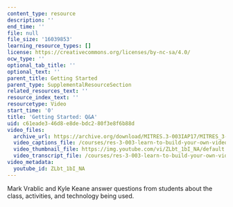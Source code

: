 ```yaml
---
content_type: resource
description: ''
end_time: ''
file: null
file_size: '16039853'
learning_resource_types: []
license: https://creativecommons.org/licenses/by-nc-sa/4.0/
ocw_type: ''
optional_tab_title: ''
optional_text: ''
parent_title: Getting Started
parent_type: SupplementalResourceSection
related_resources_text: ''
resource_index_text: ''
resourcetype: Video
start_time: '0'
title: 'Getting Started: Q&A'
uid: c61eade3-46d8-e8de-bdc2-80f3e8f6b88d
video_files:
  archive_url: https://archive.org/download/MITRES.3-003IAP17/MITRES_3-003IAP17_Class_Activities_01_300k.mp4
  video_captions_file: /courses/res-3-003-learn-to-build-your-own-videogame-with-the-unity-game-engine-and-microsoft-kinect-january-iap-2017/0c1aec42d06051a9ae5b4acd13a74251_ZLbt_1bI_NA.vtt
  video_thumbnail_file: https://img.youtube.com/vi/ZLbt_1bI_NA/default.jpg
  video_transcript_file: /courses/res-3-003-learn-to-build-your-own-videogame-with-the-unity-game-engine-and-microsoft-kinect-january-iap-2017/242594b2e69d04788ca345ce06f32219_ZLbt_1bI_NA.pdf
video_metadata:
  youtube_id: ZLbt_1bI_NA
---
```


Mark Vrablic and Kyle Keane answer questions from students about the class, activities, and technology being used.

